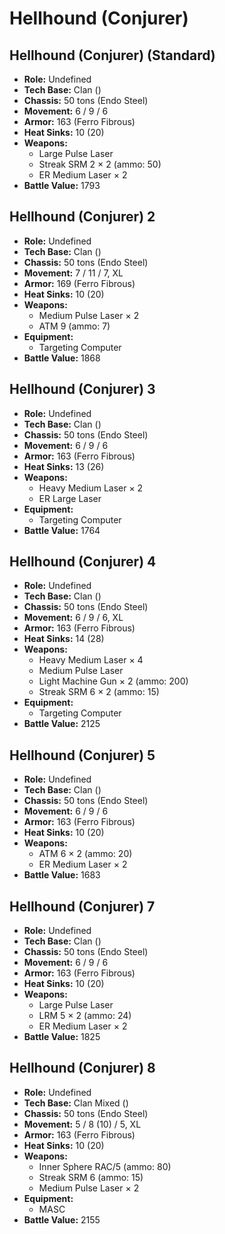 # Hellhound (Conjurer)
## Hellhound (Conjurer) (Standard)
- **Role:** Undefined
- **Tech Base:** Clan ()
- **Chassis:** 50 tons (Endo Steel)
- **Movement:** 6 / 9 / 6
- **Armor:** 163 (Ferro Fibrous)
- **Heat Sinks:** 10 (20)
- **Weapons:**
  - Large Pulse Laser
  - Streak SRM 2 × 2 (ammo: 50)
  - ER Medium Laser × 2
- **Battle Value:** 1793

## Hellhound (Conjurer) 2
- **Role:** Undefined
- **Tech Base:** Clan ()
- **Chassis:** 50 tons (Endo Steel)
- **Movement:** 7 / 11 / 7, XL
- **Armor:** 169 (Ferro Fibrous)
- **Heat Sinks:** 10 (20)
- **Weapons:**
  - Medium Pulse Laser × 2
  - ATM 9 (ammo: 7)
- **Equipment:**
  - Targeting Computer
- **Battle Value:** 1868

## Hellhound (Conjurer) 3
- **Role:** Undefined
- **Tech Base:** Clan ()
- **Chassis:** 50 tons (Endo Steel)
- **Movement:** 6 / 9 / 6
- **Armor:** 163 (Ferro Fibrous)
- **Heat Sinks:** 13 (26)
- **Weapons:**
  - Heavy Medium Laser × 2
  - ER Large Laser
- **Equipment:**
  - Targeting Computer
- **Battle Value:** 1764

## Hellhound (Conjurer) 4
- **Role:** Undefined
- **Tech Base:** Clan ()
- **Chassis:** 50 tons (Endo Steel)
- **Movement:** 6 / 9 / 6, XL
- **Armor:** 163 (Ferro Fibrous)
- **Heat Sinks:** 14 (28)
- **Weapons:**
  - Heavy Medium Laser × 4
  - Medium Pulse Laser
  - Light Machine Gun × 2 (ammo: 200)
  - Streak SRM 6 × 2 (ammo: 15)
- **Equipment:**
  - Targeting Computer
- **Battle Value:** 2125

## Hellhound (Conjurer) 5
- **Role:** Undefined
- **Tech Base:** Clan ()
- **Chassis:** 50 tons (Endo Steel)
- **Movement:** 6 / 9 / 6
- **Armor:** 163 (Ferro Fibrous)
- **Heat Sinks:** 10 (20)
- **Weapons:**
  - ATM 6 × 2 (ammo: 20)
  - ER Medium Laser × 2
- **Battle Value:** 1683

## Hellhound (Conjurer) 7
- **Role:** Undefined
- **Tech Base:** Clan ()
- **Chassis:** 50 tons (Endo Steel)
- **Movement:** 6 / 9 / 6
- **Armor:** 163 (Ferro Fibrous)
- **Heat Sinks:** 10 (20)
- **Weapons:**
  - Large Pulse Laser
  - LRM 5 × 2 (ammo: 24)
  - ER Medium Laser × 2
- **Battle Value:** 1825

## Hellhound (Conjurer) 8
- **Role:** Undefined
- **Tech Base:** Clan Mixed ()
- **Chassis:** 50 tons (Endo Steel)
- **Movement:** 5 / 8 (10) / 5, XL
- **Armor:** 163 (Ferro Fibrous)
- **Heat Sinks:** 10 (20)
- **Weapons:**
  - Inner Sphere RAC/5 (ammo: 80)
  - Streak SRM 6 (ammo: 15)
  - Medium Pulse Laser × 2
- **Equipment:**
  - MASC
- **Battle Value:** 2155

